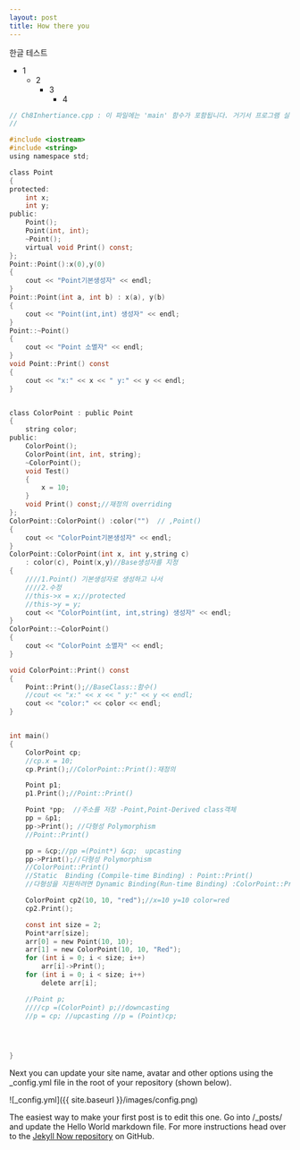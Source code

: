 ```yaml
---
layout: post
title: How there you
---
```


한글 테스트


* 1
  * 2
    * 3
      * 4
      
```c
// Ch8Inhertiance.cpp : 이 파일에는 'main' 함수가 포함됩니다. 거기서 프로그램 실행이 시작되고 종료됩니다.
//

#include <iostream>
#include <string>
using namespace std;

class Point
{
protected:
	int x;
	int y;
public:
	Point();
	Point(int, int);
	~Point();
	virtual void Print() const;
};
Point::Point():x(0),y(0)
{
	cout << "Point기본생성자" << endl;
}
Point::Point(int a, int b) : x(a), y(b)
{
	cout << "Point(int,int) 생성자" << endl;
}
Point::~Point()
{
	cout << "Point 소멸자" << endl;
}
void Point::Print() const
{
	cout << "x:" << x << " y:" << y << endl;
}


class ColorPoint : public Point
{
	string color;
public:
	ColorPoint();
	ColorPoint(int, int, string);
	~ColorPoint();
	void Test()
	{
		x = 10;
	}
	void Print() const;//재정의 overriding
};
ColorPoint::ColorPoint() :color("")  // ,Point()
{
	cout << "ColorPoint기본생성자" << endl;
}
ColorPoint::ColorPoint(int x, int y,string c) 
	: color(c), Point(x,y)//Base생성자를 지정
{
	////1.Point() 기본생성자로 생성하고 나서
	////2.수정
	//this->x = x;//protected
	//this->y = y;
	cout << "ColorPoint(int, int,string) 생성자" << endl;
}
ColorPoint::~ColorPoint()
{
	cout << "ColorPoint 소멸자" << endl;
}

void ColorPoint::Print() const
{
	Point::Print();//BaseClass::함수()
	//cout << "x:" << x << " y:" << y << endl;
	cout << "color:" << color << endl;
}


int main()
{	
	ColorPoint cp;
	//cp.x = 10;
	cp.Print();//ColorPoint::Print():재정의

	Point p1;
	p1.Print();//Point::Print()

    Point *pp;  //주소를 저장 -Point,Point-Derived class객체
	pp = &p1;
	pp->Print(); //다형성 Polymorphism    
	//Point::Print()

	pp = &cp;//pp =(Point*) &cp;  upcasting
	pp->Print();//다형성 Polymorphism
	//ColorPoint::Print()
	//Static  Binding (Compile-time Binding) : Point::Print()
	//다형성을 지원하려면 Dynamic Binding(Run-time Binding) :ColorPoint::Print()

	ColorPoint cp2(10, 10, "red");//x=10 y=10 color=red
	cp2.Print();

	const int size = 2;
	Point*arr[size];
	arr[0] = new Point(10, 10);
	arr[1] = new ColorPoint(10, 10, "Red");
	for (int i = 0; i < size; i++)
		arr[i]->Print();
	for (int i = 0; i < size; i++)
		delete arr[i];

	//Point p;
	////cp =(ColorPoint) p;//downcasting
	//p = cp; //upcasting //p = (Point)cp;



	
}

```

Next you can update your site name, avatar and other options using the _config.yml file in the root of your repository (shown below).

![_config.yml]({{ site.baseurl }}/images/config.png)

The easiest way to make your first post is to edit this one. Go into /_posts/ and update the Hello World markdown file. For more instructions head over to the [Jekyll Now repository](https://github.com/barryclark/jekyll-now) on GitHub.

